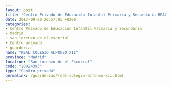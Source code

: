 ```yaml
---
layout: post
title: "Centro Privado de Educación Infantil Primaria y Secundaria REAL COLEGIO ALFONSO XII"
date: 2017-09-20 20:57:05 +0200
categories:
- Centro Privado de Educación Infantil Primaria y Secundaria
- madrid
- san-lorenzo-de-el-escorial
- Centro privado
- guarderia
name: "REAL COLEGIO ALFONSO XII"
province: "Madrid"
location: "San Lorenzo de el Escorial"
code: "28024393"
type: "Centro privado"
permalink: /guarderias/real-colegio-alfonso-xii.html
---
```

